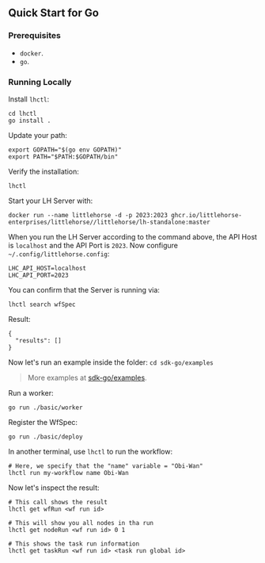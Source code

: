 ## Quick Start for Go

### Prerequisites

- `docker`.
- `go`.

### Running Locally

Install `lhctl`:

```
cd lhctl
go install .
```

Update your path:

```
export GOPATH="$(go env GOPATH)"
export PATH="$PATH:$GOPATH/bin"
```

Verify the installation:

```
lhctl
```

Start your LH Server with:

```
docker run --name littlehorse -d -p 2023:2023 ghcr.io/littlehorse-enterprises/littlehorse//littlehorse/lh-standalone:master
```

When you run the LH Server according to the command above, the API Host is `localhost` and the API Port is `2023`.
Now configure `~/.config/littlehorse.config`:

```
LHC_API_HOST=localhost
LHC_API_PORT=2023
```

You can confirm that the Server is running via:

```
lhctl search wfSpec
```

Result:

```
{
  "results": []
}
```

Now let's run an example inside the folder: `cd sdk-go/examples`

> More examples at [sdk-go/examples](../../sdk-go/examples).

Run a worker:

```
go run ./basic/worker
```

Register the WfSpec:

```
go run ./basic/deploy
```

In another terminal, use `lhctl` to run the workflow:

```
# Here, we specify that the "name" variable = "Obi-Wan"
lhctl run my-workflow name Obi-Wan
```

Now let's inspect the result:

```
# This call shows the result
lhctl get wfRun <wf run id>

# This will show you all nodes in tha run
lhctl get nodeRun <wf run id> 0 1

# This shows the task run information
lhctl get taskRun <wf run id> <task run global id>
```
